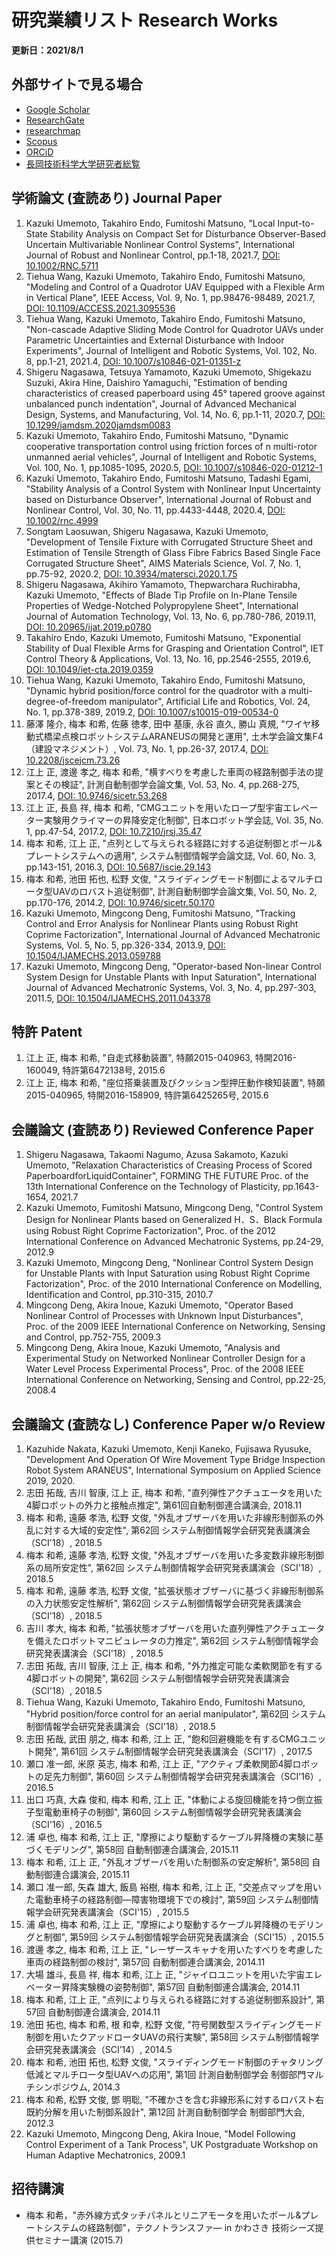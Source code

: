 # 研究業績リスト Research Works

**更新日：2021/8/1**

## 外部サイトで見る場合

* [Google Scholar](https://scholar.google.com/citations?user=oc6Y-GEAAAAJ&hl=ja)
* [ResearchGate](https://www.researchgate.net/profile/Kazuki_Umemoto2)
* [researchmap](https://researchmap.jp/kumemoto/)
* [Scopus](https://www.scopus.com/authid/detail.uri?authorId=24538065500)
* [ORCiD](https://orcid.org/0000-0002-1148-4114)
* [長岡技術科学大学研究者総覧](https://souran.nagaokaut.ac.jp/view?l=ja&u=100000683)

## 学術論文 (査読あり) Journal Paper

1. Kazuki Umemoto, Takahiro Endo, Fumitoshi Matsuno, "Local Input-to-State Stability Analysis on Compact Set for Disturbance Observer-Based Uncertain Multivariable Nonlinear Control Systems", International Journal of Robust and Nonlinear Control, pp.1-18, 2021.7, [DOI: 10.1002/RNC.5711](https://doi.org/10.1002/RNC.5711)
1. Tiehua Wang, Kazuki Umemoto, Takahiro Endo, Fumitoshi Matsuno, "Modeling and Control of a Quadrotor UAV Equipped with a Flexible Arm in Vertical Plane", IEEE Access, Vol. 9, No. 1, pp.98476-98489, 2021.7, [DOI: 10.1109/ACCESS.2021.3095536](https://doi.org/10.1109/ACCESS.2021.3095536)
1. Tiehua Wang, Kazuki Umemoto, Takahiro Endo, Fumitoshi Matsuno, "Non-cascade Adaptive Sliding Mode Control for Quadrotor UAVs under Parametric Uncertainties and External Disturbance with Indoor Experiments", Journal of Intelligent and Robotic Systems, Vol. 102, No. 8, pp.1-21, 2021.4, [DOI: 10.1007/s10846-021-01351-z](https://doi.org/10.1007/s10846-021-01351-z)
1. Shigeru Nagasawa, Tetsuya Yamamoto, Kazuki Umemoto, Shigekazu Suzuki, Akira Hine, Daishiro Yamaguchi, "Estimation of bending characteristics of creased paperboard using 45° tapered groove against unbalanced punch indentation", Journal of Advanced Mechanical Design, Systems, and Manufacturing, Vol. 14, No. 6, pp.1-11, 2020.7, [DOI: 10.1299/jamdsm.2020jamdsm0083](https://doi.org/10.1299/jamdsm.2020jamdsm0083)
1. Kazuki Umemoto, Takahiro Endo, Fumitoshi Matsuno, "Dynamic cooperative transportation control using friction forces of n multi-rotor unmanned aerial vehicles", Journal of Intelligent and Robotic Systems, Vol. 100, No. 1, pp.1085-1095, 2020.5, [DOI: 10.1007/s10846-020-01212-1](https://doi.org/10.1007/s10846-020-01212-1)
1. Kazuki Umemoto, Takahiro Endo, Fumitoshi Matsuno, Tadashi Egami, "Stability Analysis of a Control System with Nonlinear Input Uncertainty based on Disturbance Observer", International Journal of Robust and Nonlinear Control, Vol. 30, No. 11, pp.4433-4448, 2020.4, [DOI: 10.1002/rnc.4999](https://doi.org/10.1002/rnc.4999)
1. Songtam Laosuwan, Shigeru Nagasawa, Kazuki Umemoto, "Development of Tensile Fixture with Corrugated Structure Sheet and Estimation of Tensile Strength of Glass Fibre Fabrics Based Single Face Corrugated Structure Sheet", AIMS Materials Science, Vol. 7, No. 1, pp.75-92, 2020.2, [DOI: 10.3934/matersci.2020.1.75](https://doi.org/10.3934/matersci.2020.1.75)
1. Shigeru Nagasawa, Akihiro Yamamoto, Thepwarchara Ruchirabha, Kazuki Umemoto, "Effects of Blade Tip Profile on In-Plane Tensile Properties of Wedge-Notched Polypropylene Sheet", International Journal of Automation Technology, Vol. 13, No. 6, pp.780-786, 2019.11, [DOI: 10.20965/ijat.2019.p0780](https://doi.org/10.20965/ijat.2019.p0780)
1. Takahiro Endo, Kazuki Umemoto, Fumitoshi Matsuno, "Exponential Stability of Dual Flexible Arms for Grasping and Orientation Control", IET Control Theory & Applications, Vol. 13, No. 16, pp.2546-2555, 2019.6, [DOI: 10.1049/iet-cta.2019.0359](https://doi.org/10.1049/iet-cta.2019.0359)
1. Tiehua Wang, Kazuki Umemoto, Takahiro Endo, Fumitoshi Matsuno, "Dynamic hybrid position/force control for the quadrotor with a multi-degree-of-freedom manipulator", Artificial Life and Robotics, Vol. 24, No. 1, pp.378-389, 2019.2, [DOI: 10.1007/s10015-019-00534-0](https://doi.org/10.1007/s10015-019-00534-0)
1. 藤澤 隆介, 梅本 和希, 佐藤 徳孝, 田中 基康, 永谷 直久, 勝山 真規, "ワイヤ移動式橋梁点検ロボットシステムARANEUSの開発と運用", 土木学会論文集F4（建設マネジメント）, Vol. 73, No. 1, pp.26-37, 2017.4, [DOI: 10.2208/jscejcm.73.26](https://doi.org/10.2208/jscejcm.73.26)
1. 江上 正, 渡邊 孝之, 梅本 和希, "横すべりを考慮した車両の経路制御手法の提案とその検証", 計測自動制御学会論文集, Vol. 53, No. 4, pp.268-275, 2017.4, [DOI: 10.9746/sicetr.53.268](https://doi.org/10.9746/sicetr.53.268)
1. 江上 正, 長島 祥, 梅本 和希, "CMGユニットを用いたロープ型宇宙エレベーター実験用クライマーの昇降安定化制御", 日本ロボット学会誌, Vol. 35, No. 1, pp.47-54, 2017.2, [DOI: 10.7210/jrsj.35.47](https://doi.org/10.7210/jrsj.35.47)
1. 梅本 和希, 江上 正, "点列として与えられる経路に対する追従制御とボール&プレートシステムへの適用", システム制御情報学会論文誌, Vol. 60, No. 3, pp.143-151, 2016.3, [DOI: 10.5687/iscie.29.143](https://doi.org/10.5687/iscie.29.143)
1. 梅本 和希, 池田 拓也, 松野 文俊, "スライディングモード制御によるマルチロータ型UAVのロバスト追従制御", 計測自動制御学会論文集, Vol. 50, No. 2, pp.170-176, 2014.2, [DOI: 10.9746/sicetr.50.170](https://doi.org/10.9746/sicetr.50.170)
1. Kazuki Umemoto, Mingcong Deng, Fumitoshi Matsuno, "Tracking Control and Error Analysis for Nonlinear Plants using Robust Right Coprime Factorization", International Journal of Advanced Mechatronic Systems, Vol. 5, No. 5, pp.326-334, 2013.9, [DOI: 10.1504/IJAMECHS.2013.059788](https://doi.org/10.1504/IJAMECHS.2013.059788)
1. Kazuki Umemoto, Mingcong Deng, "Operator-based Non-linear Control System Design for Unstable Plants with Input Saturation", International Journal of Advanced Mechatronic Systems, Vol. 3, No. 4, pp.297-303, 2011.5, [DOI: 10.1504/IJAMECHS.2011.043378](https://doi.org/10.1504/IJAMECHS.2011.043378)

## 特許 Patent

1. 江上 正, 梅本 和希, "自走式移動装置", 特願2015-040963, 特開2016-160049, 特許第6472138号, 2015.6
1. 江上 正, 梅本 和希, "座位搭乗装置及びクッション型押圧動作検知装置", 特願2015-040965, 特開2016-158909, 特許第6425265号, 2015.6

## 会議論文 (査読あり) Reviewed Conference Paper

1. Shigeru Nagasawa, Takaomi Nagumo, Azusa Sakamoto, Kazuki Umemoto, "Relaxation Characteristics of Creasing Process of Scored PaperboardforLiquidContainer", FORMING THE FUTURE Proc. of the 13th International Conference on the Technology of Plasticity, pp.1643-1654, 2021.7
2. Kazuki Umemoto, Fumitoshi Matsuno, Mingcong Deng, "Control System Design for Nonlinear Plants based on Generalized H．S．Black Formula using Robust Right Coprime Factorization", Proc. of the 2012 International Conference on Advanced Mechatronic Systems, pp.24-29, 2012.9
3. Kazuki Umemoto, Mingcong Deng, "Nonlinear Control System Design for Unstable Plants with Input Saturation using Robust Right Coprime Factorization", Proc. of the 2010 International Conference on Modelling, Identification and Control, pp.310-315, 2010.7
4. Mingcong Deng, Akira Inoue, Kazuki Umemoto, "Operator Based Nonlinear Control of Processes with Unknown Input Disturbances", Proc. of the 2009 IEEE International Conference on Networking, Sensing and Control, pp.752-755, 2009.3
5. Mingcong Deng, Akira Inoue, Kazuki Umemoto, "Analysis and Experimental Study on Networked Nonlinear Controller Design for a Water Level Process Experimental Process", Proc. of the 2008 IEEE International Conference on Networking, Sensing and Control, pp.22-25, 2008.4

## 会議論文 (査読なし) Conference Paper w/o Review

1. Kazuhide Nakata, Kazuki Umemoto, Kenji Kaneko, Fujisawa Ryusuke, "Development And Operation Of Wire Movement Type Bridge Inspection Robot System ARANEUS", International Symposium on Applied Science 2019, 2020.
2. 志田 拓哉, 吉川 智康, 江上 正, 梅本 和希, "直列弾性アクチュエータを用いた4脚ロボットの外力と接触点推定", 第61回自動制御連合講演会, 2018.11
3. 梅本 和希, 遠藤 孝浩, 松野 文俊, "外乱オブザーバを用いた非線形制御系の外乱に対する大域的安定性", 第62回 システム制御情報学会研究発表講演会（SCI'18）, 2018.5
4. 梅本 和希, 遠藤 孝浩, 松野 文俊, "外乱オブザーバを用いた多変数非線形制御系の局所安定性", 第62回 システム制御情報学会研究発表講演会（SCI'18）, 2018.5
5. 梅本 和希, 遠藤 孝浩, 松野 文俊, "拡張状態オブザーバに基づく非線形制御系の入力状態安定性解析", 第62回 システム制御情報学会研究発表講演会（SCI'18）, 2018.5
6. 吉川 孝大, 梅本 和希, "拡張状態オブザーバを用いた直列弾性アクチュエータを備えたロボットマニピュレータの力推定", 第62回 システム制御情報学会研究発表講演会（SCI'18）, 2018.5
7. 志田 拓哉, 吉川 智康, 江上 正, 梅本 和希, "外力推定可能な柔軟関節を有する4脚ロボットの開発", 第62回 システム制御情報学会研究発表講演会（SCI'18）, 2018.5
8. Tiehua Wang, Kazuki Umemoto, Takahiro Endo, Fumitoshi Matsuno, "Hybrid position/force control for an aerial manipulator", 第62回 システム制御情報学会研究発表講演会（SCI'18）, 2018.5
9. 志田 拓哉, 武田 朋之, 梅本 和希, 江上 正, "飽和回避機能を有するCMGユニット開発", 第61回 システム制御情報学会研究発表講演会（SCI'17）, 2017.5
10. 瀬口 准一郎, 米原 英志, 梅本 和希, 江上 正, "アクティブ柔軟関節4脚ロボットの足先力制御", 第60回 システム制御情報学会研究発表講演会（SCI'16）, 2016.5
11. 出口 巧真, 大森 俊和, 梅本 和希, 江上 正, "体動による旋回機能を持つ倒立振子型電動車椅子の制御", 第60回 システム制御情報学会研究発表講演会（SCI'16）, 2016.5
12. 浦 卓也, 梅本 和希, 江上 正, "摩擦により駆動するケーブル昇降機の実験に基づくモデリング", 第58回 自動制御連合講演会, 2015.11
13. 梅本 和希, 江上 正, "外乱オブザーバを用いた制御系の安定解析", 第58回 自動制御連合講演会, 2015.11
14. 瀬口 准一郎, 矢森 雄大, 飯島 裕樹, 梅本 和希, 江上 正, "交差点マップを用いた電動車椅子の経路制御―障害物環境下での検討", 第59回 システム制御情報学会研究発表講演会（SCI'15）, 2015.5
15. 浦 卓也, 梅本 和希, 江上 正, "摩擦により駆動するケーブル昇降機のモデリングと制御", 第59回 システム制御情報学会研究発表講演会（SCI'15）, 2015.5
16. 渡邊 孝之, 梅本 和希, 江上 正, "レーザースキャナを用いたすべりを考慮した車両の経路制御の検討", 第57回 自動制御連合講演会, 2014.11
17. 大場 雄斗, 長島 祥, 梅本 和希, 江上 正, "ジャイロユニットを用いた宇宙エレベーター昇降実験機の姿勢制御", 第57回 自動制御連合講演会, 2014.11
18. 梅本 和希, 江上 正, "点列により与えられる経路に対する追従制御系設計", 第57回 自動制御連合講演会, 2014.11
19. 池田 拓也, 梅本 和希, 根 和幸, 松野 文俊, "符号関数型スライディングモード制御を用いたクアッドロータUAVの飛行実験", 第58回 システム制御情報学会研究発表講演会（SCI’14）, 2014.5
20. 梅本 和希, 池田 拓也, 松野 文俊, "スライディングモード制御のチャタリング低減とマルチロータ型UAVへの応用", 第1回 計測自動制御学会 制御部門マルチシンポジウム, 2014.3
21. 梅本 和希, 松野 文俊, 鄧 明聡, "不確かさを含む非線形系に対するロバスト右既約分解を用いた制御系設計", 第12回 計測自動制御学会 制御部門大会, 2012.3
22. Kazuki Umemoto, Mingcong Deng, Akira Inoue, "Model Following Control Experiment of a Tank Process", UK Postgraduate Workshop on Human Adaptive Mechatronics, 2009.1

## 招待講演

* 梅本 和希，"赤外線方式タッチパネルとリニアモータを用いたボール&プレートシステムの経路制御"，テクノトランスファ― in かわさき 技術シーズ提供セミナー講演 (2015.7)

